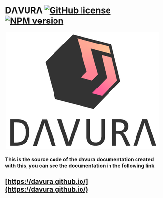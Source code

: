 # DΛVURΛ [![GitHub license](https://img.shields.io/badge/license-MIT-green.svg)](https://github.com/davura/davura/blob/master/LICENSE) [![NPM version](https://img.shields.io/npm/v/davura.svg)](https://www.npmjs.com/package/davura)

<p align="center">
    <img src="logo.png" width="500">
<p/>

### This is the source code of the davura documentation created with this, you can see the documentation in the following link

## [https://davura.github.io/](https://davura.github.io/)